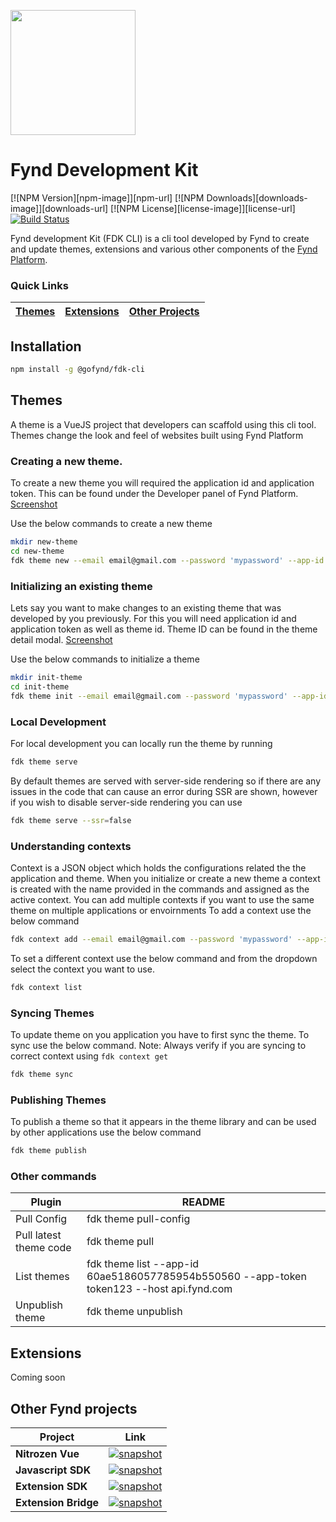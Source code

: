 <img src="https://res.cloudinary.com/dwzm9bysq/image/upload/v1576497695/addsale/applications/0.1914751846702707/media/company/pan/FDK_mdmpbd.png" height="200"></img>

# Fynd Development Kit

[![NPM Version][npm-image]][npm-url]
[![NPM Downloads][downloads-image]][downloads-url]
[![NPM License][license-image]][license-url]
[![Build Status](https://travis-ci.org/gofynd/fdk-cli.svg?branch=master)](https://travis-ci.org/gofynd/fdk-cli)

<!-- [![Code Coverage][coveralls-image]][coveralls-url] -->

<!-- [![Test Coverage][coveralls-image]][coveralls-url] -->
Fynd development Kit (FDK CLI) is a cli tool developed by Fynd to create and update themes, extensions and various other components of the [Fynd Platform](https://platform.fynd.com/).
### Quick Links
[Themes](#Themes) | [Extensions](#Extensions) | [Other Projects](#OtherProjects) | 
|---|---|---|
## Installation
```sh
npm install -g @gofynd/fdk-cli
```
<div id="Themes"></div>

## Themes
A theme is a VueJS project that developers can scaffold using this cli tool. Themes change the look and feel of websites built using Fynd Platform

### Creating a new theme.
To create a new theme you will required the application id and application token. This can be found under the Developer panel of Fynd Platform. [Screenshot](https://hdn-1.fynd.com/company/884/applications/000000000000000000000003/theme/pictures/free/original/theme-image-1625635306591.png)

Use the below commands to create a new theme
```sh
mkdir new-theme
cd new-theme
fdk theme new --email email@gmail.com --password 'mypassword' --app-id 000000000000000000000002 --app-token token123 --host api.fynd.com --theme-name new-theme --context-name new-theme --company-id 123
```

### Initializing an existing theme
Lets say you want to make changes to an existing theme that was developed by you previously. For this you will need application id and application token as well as theme id. Theme ID can be found in the theme detail modal. [Screenshot](https://hdn-1.fynd.com/company/884/applications/000000000000000000000003/theme/pictures/free/original/theme-image-1625636390802.png)

Use the below commands to initialize a theme

```sh
mkdir init-theme
cd init-theme
fdk theme init --email email@gmail.com --password 'mypassword' --app-id 000000000000000000000002 --app-token token123 --host api.fynd.com --context-name new-theme --company-id 1 --theme-id 523552df6179f0991e9afd91
```

### Local Development
For local development you can locally run the theme by running

```sh
fdk theme serve
```
By default themes are served with server-side rendering so if there are any issues in the code that can cause an error during SSR are shown, however if you wish to disable server-side rendering you can use

```sh
fdk theme serve --ssr=false
```

### Understanding contexts
Context is a JSON object which holds the configurations related the the application and theme. When you initialize or create a new theme a context is created with the name provided in the commands and assigned as the active context. You can add multiple contexts if you want to use the same theme on multiple applications or envoirnments 
To add a context use the below command
```sh
fdk context add --email email@gmail.com --password 'mypassword' --app-id 60b4a22ed261c3b04da8a383 --app-token token123 --host api.fynd.com --theme-id 60b4a22f58e65f652161b678 --context-name new-context
```

To set a different context use the below command and from the dropdown select the context you want to use.
```sh
fdk context list
```
### Syncing Themes
To update theme on you application you have to first sync the theme. To sync use the below command.
Note: Always verify if you are syncing to correct context using ```fdk context get```

```sh
fdk theme sync
```

### Publishing Themes
To publish a theme so that it appears in the theme library and can be used by other applications use the below command
```sh
fdk theme publish
```

### Other commands

| Plugin | README |
| ------ | ------ |
| Pull Config | fdk theme pull-config |
| Pull latest theme code | fdk theme pull |
| List themes | fdk theme list --app-id 60ae5186057785954b550560  --app-token token123  --host api.fynd.com |
| Unpublish theme | fdk theme unpublish |

<div id="Extensions"></div>

## Extensions
Coming soon

<div id="OtherProjects"></div>

## Other Fynd projects
| Project |Link |
|---|-|
**Nitrozen Vue** | [![snapshot](https://img.shields.io/badge/snapshot--blue.svg)](https://www.npmjs.com/package/@gofynd/nitrozen-vue)
**Javascript SDK** | [![snapshot](https://img.shields.io/badge/snapshot--blue.svg)](https://github.com/gofynd/fdk-client-javascript)
**Extension SDK** | [![snapshot](https://img.shields.io/badge/snapshot--blue.svg)](https://github.com/gofynd/fdk-extension-javascript)
**Extension Bridge** | [![snapshot](https://img.shields.io/badge/snapshot--blue.svg)](https://github.com/gofynd/fdk-extension-bridge-javascript)






